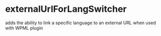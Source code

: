 # externalUrlForLangSwitcher
adds the ability to link a specific language to an external URL when used with WPML plugin
